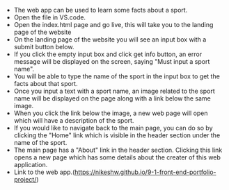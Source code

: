 - The web app can be used to learn some facts about a sport.
- Open the file in VS.code.
- Open the index.html page and go live, this will take you to the landing page of the website
- On the landing page of the website you will see an input box with a submit button below.
- If you click the empty input box and click get info button, an error message will be displayed on the screen, saying "Must input a sport name".
- You will be able to type the name of the sport in the input box to get the facts about that sport.
- Once you input a text with a sport name, an image related to the sport name will be displayed on the page along with a link below the same image.
- When you click the link below the image, a new web page will open which will have a description of the sport.
- If you would like to navigate back to the main page, you can do so by clicking the "Home" link which is visible in the header section under the name of the sport.
- The main page has a "About" link in the header section. Clicking this link opens a new page which has some details about the creater of this web application.
- Link to the web app.(https://nikeshw.github.io/9-1-front-end-portfolio-project/)
